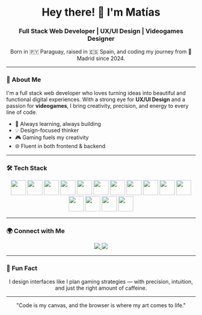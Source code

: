 <h1 align="center">Hey there! 👋 I'm Matías</h1>
<h3 align="center">Full Stack Web Developer | UX/UI Design | Videogames Designer</h3>

<p align="center">
  Born in 🇵🇾 Paraguay, raised in 🇪🇸 Spain, and coding my journey from 📍Madrid since 2024.
</p>

---

### 🚀 About Me

I'm a full stack web developer who loves turning ideas into beautiful and functional digital experiences. With a strong eye for **UX/UI Design** and a passion for **videogames**, I bring creativity, precision, and energy to every line of code.

- 🧠 Always learning, always building
- 💡 Design-focused thinker
- 🎮 Gaming fuels my creativity
- 🌐 Fluent in both frontend & backend

---

### 🛠️ Tech Stack

<p align="center">
  <img src="https://cdn.jsdelivr.net/gh/devicons/devicon/icons/javascript/javascript-original.svg" width="40" />
  <img src="https://cdn.jsdelivr.net/gh/devicons/devicon/icons/html5/html5-original.svg" width="40" />
  <img src="https://cdn.jsdelivr.net/gh/devicons/devicon/icons/css3/css3-original.svg" width="40" />
  <img src="https://cdn.jsdelivr.net/gh/devicons/devicon/icons/react/react-original.svg" width="40" />
  <img src="https://cdn.jsdelivr.net/gh/devicons/devicon/icons/nextjs/nextjs-original.svg" width="40" />
  <img src="https://cdn.jsdelivr.net/gh/devicons/devicon/icons/nodejs/nodejs-original.svg" width="40" />
  <img src="https://cdn.jsdelivr.net/gh/devicons/devicon/icons/mongodb/mongodb-original.svg" width="40" />
  <img src="https://cdn.jsdelivr.net/gh/devicons/devicon/icons/postgresql/postgresql-original.svg" width="40" />
  <img src="https://cdn.jsdelivr.net/gh/devicons/devicon/icons/git/git-original.svg" width="40" />
  <img src="https://cdn.jsdelivr.net/gh/devicons/devicon/icons/docker/docker-original.svg" width="40" />
  <img src="https://cdn.jsdelivr.net/gh/devicons/devicon/icons/postman/postman-original.svg" width="40" />
  <img src="https://cdn.jsdelivr.net/gh/devicons/devicon/icons/vscode/vscode-original.svg" width="40" />
  <img src="https://cdn.jsdelivr.net/gh/devicons/devicon/icons/visualstudio/visualstudio-original.svg" width="40" />
  <img src="https://cdn.jsdelivr.net/gh/devicons/devicon/icons/csharp/csharp-original.svg" width="40" />
  <img src="https://cdn.jsdelivr.net/gh/devicons/devicon/icons/unity/unity-original.svg" width="40" />
</p>

---

### 🌍 Connect with Me

<p align="center">
  <a href="https://github.com/MatiKHO">
    <img src="https://img.shields.io/badge/GitHub-000?style=for-the-badge&logo=github&logoColor=white" />
  </a>
  <a href="https://www.linkedin.com/in/matias-gomez-suarez/">
    <img src="https://img.shields.io/badge/LinkedIn-0A66C2?style=for-the-badge&logo=linkedin&logoColor=white" />
  </a>
</p>

---

### 🧩 Fun Fact

<p align="center">I design interfaces like I plan gaming strategies — with precision, intuition, and just the right amount of caffeine.</p>

---

<p align="center">"Code is my canvas, and the browser is where my art comes to life."</p>



